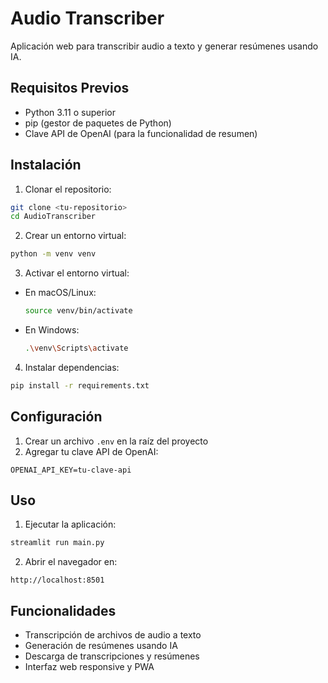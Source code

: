 # Audio Transcriber

Aplicación web para transcribir audio a texto y generar resúmenes usando IA.

## Requisitos Previos

- Python 3.11 o superior
- pip (gestor de paquetes de Python)
- Clave API de OpenAI (para la funcionalidad de resumen)

## Instalación

1. Clonar el repositorio:
```bash
git clone <tu-repositorio>
cd AudioTranscriber
```

2. Crear un entorno virtual:
```bash
python -m venv venv
```

3. Activar el entorno virtual:
- En macOS/Linux:
  ```bash
  source venv/bin/activate
  ```
- En Windows:
  ```bash
  .\venv\Scripts\activate
  ```

4. Instalar dependencias:
```bash
pip install -r requirements.txt
```

## Configuración

1. Crear un archivo `.env` en la raíz del proyecto
2. Agregar tu clave API de OpenAI:
```
OPENAI_API_KEY=tu-clave-api
```

## Uso

1. Ejecutar la aplicación:
```bash
streamlit run main.py
```

2. Abrir el navegador en:
```
http://localhost:8501
```

## Funcionalidades

- Transcripción de archivos de audio a texto
- Generación de resúmenes usando IA
- Descarga de transcripciones y resúmenes
- Interfaz web responsive y PWA 